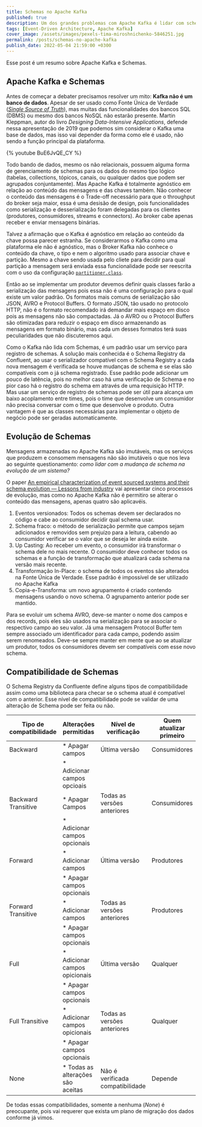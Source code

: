 ```yaml
---
title: Schemas no Apache Kafka
published: true
description: Um dos grandes problemas com Apache Kafka é lidar com schema das mensagens. Nesse post vou levantar alguns problemas e algumas soluções.
tags: [Event-Driven Architecture, Apache Kafka]
cover_image: /assets/images/pexels-tima-miroshnichenko-5846251.jpg
permalink: /posts/schemas-no-apache-kafka
publish_date: 2022-05-04 21:59:00 +0300
---
```


Esse post é um resumo sobre Apache Kafka e Schemas.

## Apache Kafka e Schemas

Antes de começar a debater precisamos resolver um mito: **Kafka não é um banco de dados**. Apesar de ser usado como Fonte Única de Verdade ([_Single Source of Truth_](https://en.wikipedia.org/wiki/Single_source_of_truth)), mas muitas das funcionalidades dos bancos SQL (DBMS) ou mesmo dos bancos NoSQL não estarão presente. Martin Kleppman, autor do livro _Designing Data-Intensive Applications_, defende nessa apresentação de 2019 que podemos sim considerar o Kafka uma base de dados, mas isso vai depender da forma como ele é usado, não sendo a função principal da plataforma.

{% youtube BuE6JvQE_CY %}

Todo bando de dados, mesmo os não relacionais, possuem alguma forma de gerenciamento de schemas para os dados do mesmo tipo lógico (tabelas, collections, tópicos, canais, ou qualquer dados que podem ser agrupados conjuntamente). Mas Apache Kafka é totalmente agnóstico em relação ao conteúdo das mensagens e das chaves também. Não conhecer o conteúdo das mensagens é o Trade-off necessário para que o throughput do broker seja maior, essa é uma desisão de design, pois funcionalidades como serialização e desserialização foram delegadas para os clientes (produtores, consumidores, streams e connectors). Ao broker cabe apenas receber e enviar mensagens binárias.

Talvez a afirmação que o Kafka é agnóstico em relação ao conteúdo da chave possa parecer estranha. Se considerarmos o Kafka como uma plataforma ele não é agnóstico, mas o Broker Kafka não conhece o conteúdo da chave, o tipo e nem o algoritmo usado para associar chave e partição. Mesmo a chave sendo usada pelo cliete para decidir para qual partição a mensagem será enviada essa funcionalidade pode ser reescrita com o uso da configuração [`partitioner.class`](https://kafka.apache.org/documentation/#producerconfigs_partitioner.class).

Então ao se implementar um produtor devemos definir quais classes farão a serialização das mensagens pois essa não é uma configuração para o qual existe um valor padrão. Os formatos mais comuns de serialização são JSON, AVRO e Protocol Buffers. O formato JSON, tão usado no protocolo HTTP, não é o formato recomendado irá demandar mais espaço em disco pois as mensagens não são compactadas. Já o AVRO ou o Protocol Buffers são otimizadas para reduzir o espaço em disco armazenando as mensagens em formato binário, mas cada um desses formatos terá suas peculiaridades que não discuteremos aqui.

Como o Kafka não lida com Schemas, é um padrão usar um serviço para registro de schemas. A solução mais conhecida é o Schema Registry da Confluent, ao usar o serializador compatível com o Schema Registry a cada nova mensagem é verificada se houve mudanças de schema e se elas são compatíveis com o já schema registrado. Esse padrão pode adicionar um pouco de latência, pois no melhor caso há uma verificação de Schema e no pior caso há o registro do schema em através de uma requisição HTTP. Mas usar um serviço de registro de schemas pode ser útil para alcança um baixo acoplamento entre times, pois o time que desenvolve um consumidor não precisa conversar com o time que desenvolve o produto. Outra vantagem é que as classes necessárias para implementar o objeto de negócio pode ser geradas automaticamente.

## Evolução de Schemas

Mensagens armazenadas no Apache Kafka são imutáveis, mas os serviços que produzem e consomem mensagens não são imutáveis o que nos leva ao seguinte questionamento: _como lidar com a mudança de schema na evolução de um sistema?_

O paper [An empirical characterization of event sourced systems and their schema evolution — Lessons from industry](https://www.sciencedirect.com/science/article/pii/S0164121221000674#b26) vai apresentar cinco processos de evolução, mas como no Apache Kafka não é permitiro se alterar o conteúdo das mensagens, apenas quatro são aplicavéis.

1. Eventos versionados: Todos os schemas devem ser declarados no código e cabe ao consumidor decidir qual schema usar.
2. Schema fraco: o método de serialização permite que campos sejam adicionados e removidos sem prejuízo para a leitura, cabendo ao consumidor verificar se o valor que se deseja ler ainda existe.
3. Up Casting: Ao receber um evento, o consumidor irá transformar o schema dele no mais recente. O consumidor deve conhecer todos os schemas e a função de transformação que atualizará cada schema na versão mais recente.
4. Transformação In-Place: o schema de todos os eventos são alterados na Fonte Única de Verdade. Esse padrão é impossível de ser utilizado no Apache Kafka
5. Copia-e-Transforma: um novo agrupamento é criado contendo mensagens usando o novo schema. O agrupamento anterior pode ser mantido.

Para se evoluir um schema AVRO, deve-se manter o nome dos campos e dos records, pois eles são usados na serialização para se associar o respectivo campo ao seu valor. Já uma mensagem Protocol Buffer tem sempre associado um identificador para cada campo, podendo assim serem renomeados. Deve-se sempre manter em mente que ao se atualizar um produtor, todos os consumidores devem ser compatíveis com esse novo schema.

## Compatibilidade de Schemas

O Schema Registry da Confluente define alguns tipos de compatibilidade assim como uma biblioteca para checar se o schema atual é compatível com o anterior. Esse nível de compatibilidade pode se validar de uma alteração de Schema pode ser feita ou não.

| Tipo de compatibilidade | Alterações permitidas             | Nível de verificação             | Quem atualizar primeiro |
|-------------------------|-----------------------------------|----------------------------------|-------------------------|
| Backward                | * Apagar campos                   | Última versão                    | Consumidores            |
|                         | * Adicionar campos opcioais       |                                  |                         |
| Backward Transitive     | * Apagar Campos                   | Todas as versões anteriores      | Consumidores            |
|                         | * Adicionar campos opcionais      |                                  |                         |
| Forward                 | * Adicionar campos                | Última versão                    | Produtores              |
|                         | * Apagar campos opcionais         |                                  |                         |
| Forward Transitive      | * Adicionar campos                | Todas as versões anteriores      | Produtores              |
|                         | * Apagar campos opcionais         |                                  |                         |
| Full                    | * Adicionar campos opicionais     | Última versão                    | Qualquer                |
|                         | * Apagar campos opcionais         |                                  |                         |
| Full Transitive         | * Adicionar campos opicionais     | Todas as versões anteriores      | Qualquer                |
|                         | * Apagar campos opcionais         |                                  |                         |
| None                    | * Todas as alterações são aceitas | Não é verificada compatibilidade | Depende                 |

De todas essas compatibilidades, somente a nenhuma (_None_) é preocupante, pois vai requerer que exista um plano de migração dos dados conforme já vimos.